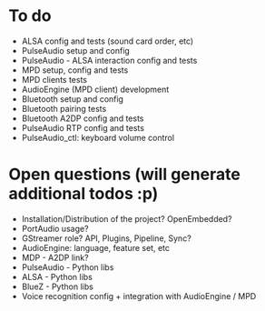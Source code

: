 # To do
* ALSA config and tests (sound card order, etc)
* PulseAudio setup and config
* PulseAudio - ALSA interaction config and tests
* MPD setup, config and tests
* MPD clients tests
* AudioEngine (MPD client) development
* Bluetooth setup and config
* Bluetooth pairing tests
* Bluetooth A2DP config and tests
* PulseAudio RTP config and tests
* PulseAudio_ctl: keyboard volume control

# Open questions (will generate additional todos :p)
* Installation/Distribution of the project? OpenEmbedded?
* PortAudio usage?
* GStreamer role? API, Plugins, Pipeline, Sync?
* AudioEngine: language, feature set, etc
* MDP - A2DP link?
* PulseAudio - Python libs
* ALSA - Python libs
* BlueZ - Python libs
* Voice recognition config + integration with AudioEngine / MPD